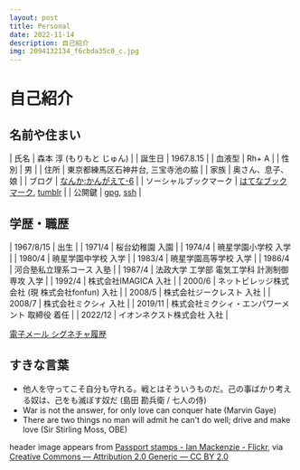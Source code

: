 ```yaml
---
layout: post
title: Personal
date: 2022-11-14
description: 自己紹介
img: 2094132134_f6cbda35c0_c.jpg
---
```


# 自己紹介

## 名前や住まい

| 氏名                   | 森本 淳 (もりもと じゅん)                                                                     |
| 誕生日                 | 1967.8.15                                                                                     |
| 血液型                 | Rh+ A                                                                                         |
| 性別                   | 男                                                                                            |
| 住所                   | 東京都練馬区石神井台, 三宝寺池の脇                                                            |
| 家族                   | 奥さん、息子、娘                                                                              |
| ブログ                 | [なんか:かんがえて-6](https://blog.mrmt.net)                                                  |
| ソーシャルブックマーク | [はてなブックマーク](https://b.hatena.ne.jp/mrmt/bookmark), [tumblr](https://tumblr.mrmt.net) |
| 公開鍵                 | [gpg](https://github.com/mrmt/gpg), [ssh](https://github.com/mrmt.keys)                       |

## 学歴・職歴

| 1967/8/15 | 出生                                               |
| 1971/4    | 桜台幼稚園 入園                                    |
| 1974/4    | 暁星学園小学校 入学                                |
| 1980/4    | 暁星学園中学校 入学                                |
| 1983/4    | 暁星学園高等学校 入学                              |
| 1986/4    | 河合塾私立理系コース 入塾                          |
| 1987/4    | 法政大学 工学部 電気工学科 計測制御専攻 入学       |
| 1992/4    | 株式会社IMAGICA 入社                               |
| 2000/6    | ネットビレッジ株式会社 (現 株式会社fonfun) 入社    |
| 2008/5    | 株式会社ジークレスト 入社                          |
| 2008/7    | 株式会社ミクシィ 入社                              |
| 2019/11   | 株式会社ミクシィ・エンパワーメント 取締役 着任     |
| 2022/12   | イオンネクスト株式会社 入社                        |

[電子メール シグネチャ履歴](https://github.com/mrmt/dot-signature/commits/main/.signature)

## すきな言葉

- 他人を守ってこそ自分も守れる。戦とはそういうものだ。己の事ばかり考える奴は、己をも滅ぼす奴だ (島田 勘兵衛 / 七人の侍)
- War is not the answer, for only love can conquer hate (Marvin Gaye)
- There are two things no man will admit he can't do well; drive and make love (Sir Stirling Moss, OBE)

header image appears from [Passport stamps - Ian Mackenzie - Flickr](https://www.flickr.com/photos/madmack/2094132134), via [Creative Commons — Attribution 2.0 Generic — CC BY 2.0](https://creativecommons.org/licenses/by/2.0/)
